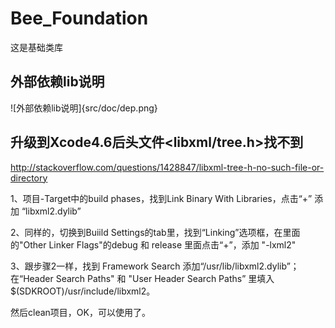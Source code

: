 # Bee_Foundation

这是基础类库


## 外部依赖lib说明

![外部依赖lib说明]{src/doc/dep.png}


## 升级到Xcode4.6后头文件<libxml/tree.h>找不到
http://stackoverflow.com/questions/1428847/libxml-tree-h-no-such-file-or-directory

1、项目-Target中的build phases，找到Link Binary With Libraries，点击“+” 添加 “libxml2.dylib”

2、同样的，切换到Buiild Settings的tab里，找到“Linking”选项框，在里面的"Other Linker Flags"的debug 和 release 里面点击“+”，添加 "-lxml2"

3、跟步骤2一样，找到 Framework Search 添加“/usr/lib/libxml2.dylib”；
在“Header Search Paths" 和 "User Header Search Paths” 里填入$(SDKROOT)/usr/include/libxml2。

然后clean项目，OK，可以使用了。
